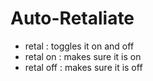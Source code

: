 # Auto-Retaliate

- retal     : toggles it on and off
- retal on  : makes sure it is on
- retal off : makes sure it is off
